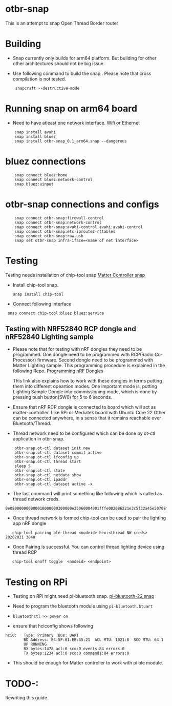 # otbr-snap
This is an attempt to snap Open Thread Border router

# Building 
- Snap currently only builds for arm64 platform. But building for other other architectures should not be big issue.
- Use following command to build the snap . Please note that cross compilation is not tested.
  
  ```
   snapcraft --destructive-mode
  ```
# Running snap on arm64 board
- Need to have atleast one network interface. Wifi or Ethernet 
  
```
	snap install avahi
	snap install bluez
	snap install otbr-snap_0.1_arm64.snap --dangerous

```


# bluez connections

```
	snap connect bluez:home
	snap connect bluez:network-control
	snap bluez:uinput
```
# otbr-snap connections and configs

```
	snap connect otbr-snap:firewall-control
	snap connect otbr-snap:network-control
	snap connect otbr-snap:avahi-control avahi:avahi-control
	snap connect otbr-snap:etc-iproute2-rttables
	snap connect otbr-snap:raw-usb
	snap set otbr-snap infra-iface=<name of net interface>

```



# Testing
Testing needs installation of chip-tool snap
 [Matter Controller snap](https://snapcraft.io/chip-tool)
 
 - Install chip-tool snap.
 	
	```
	snap install chip-tool
	
	```
 - Connect following interface

```
 snap connect chip-tool:bluez bluez:service

```

## Testing with  NRF52840 RCP dongle and nRF52840 Lighting sample
 - Please note that for testing with nRF dongles they need to be programmed.
   One dongle need to be programmed with RCP(Radio Co-Processor) firmware.
   Second dongle need to be programmed with Matter Lighting sample.
   This programming procedure is explained in the following Repo.
   [Programming nRF Dongles](https://github.com/prash813/matter-otbr.git)
  
   This link also explains how to work with these dongles in terms putting them into different opeartion modes.
   One important mode is,  putting Lighting Sample Dongle into commissioning mode, which is done by pressing
   push button(SW0) for 5 to 6 seconds.

 - Ensure that nRF RCP dongle is connected to board which will act as matter-controller. Like RPi or Mediatek board with Ubuntu Core 22
   Other can be connected anywhere, in a sense that it remains reachable over Bluetooth/Thread. 
 
 - Thread network need to be configured which can be done by 
   ot-ctl application in otbr-snap.

```
	otbr-snap.ot-ctl dataset init new
	otbr-snap.ot-ctl dataset commit active
	otbr-snap.ot-ctl ifconfig up
	otbr-snap.ot-ctl thread start
	sleep 5
	otbr-snap.ot-ctl state
	otbr-snap.ot-ctl netdata show
	otbr-snap.ot-ctl ipaddr
	otbr-snap.ot-ctl dataset active -x

```
 - The last command will print something like following which is called as thread network creds.
 ```
0e080000000000010000000300000e35060004001fffe002086221e3c5f32a45e50708fd0c3dd49e5bf56a051086d65296308e693127fec091b7196110030f4f70656e5468726561642d33376235010237b50410d1aadf84aeff15923b554f359431accc0c0402a0f7f8
 
 ```

 - Once thread network is formed chip-tool can be used to pair the lighting app nRF dongle 
 
 ```
	chip-tool pairing ble-thread <nodeid> hex:<thread NW creds> 20202021 3840

 ```
 - Once Pairing is successful. You can control thread lighting device using thread RCP
 
 ```
	chip-tool onoff toggle  <nodeid> <endpoint> 

 ```

# Testing on RPi
- Testing on RPi might need pi-bluetooth snap.
  [pi-bluetooth-22 snap](https://github.com/prash813/pi-bluetooth.git)

- Need to program the bluetooth module using ``` pi-bluetooth.btuart ```
- ``` bluetoothctl >> power on ```
- ensure that hciconfig shows following

```
hci0:   Type: Primary  Bus: UART
        BD Address: E4:5F:01:EE:35:21  ACL MTU: 1021:8  SCO MTU: 64:1
        UP RUNNING 
        RX bytes:1478 acl:0 sco:0 events:84 errors:0
        TX bytes:1234 acl:0 sco:0 commands:84 errors:0

```
- This should be enough for Matter controller to work with pi ble module.

# TODO-:
Rewriting this guide.
